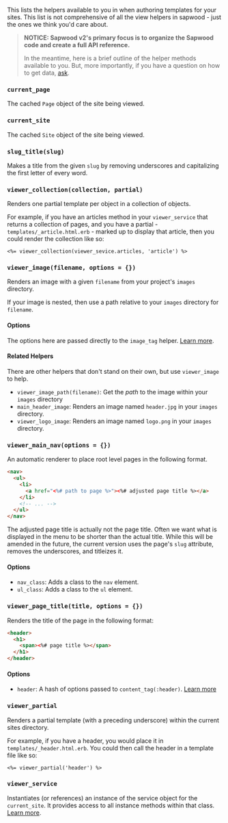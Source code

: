 This lists the helpers available to you in when authoring templates for your sites. This list is not comprehensive of all the view helpers in sapwood - just the ones we think you'd care about.

> **NOTICE: Sapwood v2's primary focus is to organize the Sapwood code and create a full API reference.**
>
> In the meantime, here is a brief outline of the helper methods available to you. But, more importantly, if you have a question on how to get data, [ask](/support).

### `current_page`

The cached `Page` object of the site being viewed.

### `current_site`

The cached `Site` object of the site being viewed.

### `slug_title(slug)`

Makes a title from the given `slug` by removing underscores and capitalizing the first letter of every word.

### `viewer_collection(collection, partial)`

Renders one partial template per object in a collection of objects.

For example, if you have an articles method in your `viewer_service` that returns a collection of pages, and you have a partial - `templates/_article.html.erb` - marked up to display that article, then you could render the collection like so:

```erb
<%= viewer_collection(viewer_sevice.articles, 'article') %>
```

### `viewer_image(filename, options = {})`

Renders an image with a given `filename` from your project's `images` directory.

If your image is nested, then use a path relative to your `images` directory for `filename`.

#### Options

The options here are passed directly to the `image_tag` helper. [Learn more](http://apidock.com/rails/ActionView/Helpers/AssetTagHelper/image_tag).

#### Related Helpers

There are other helpers that don't stand on their own, but use `viewer_image` to help.

* `viewer_image_path(filename)`: Get the *path* to the image within your `images` directory
* `main_header_image`: Renders an image named `header.jpg` in your `images` directory.
* `viewer_logo_image`: Renders an image named `logo.png` in your `images` directory.

### `viewer_main_nav(options = {})`

An automatic renderer to place root level pages in the following format.

```html
<nav>
  <ul>
    <li>
      <a href="<%# path to page %>"><%# adjusted page title %></a>
    </li>
    <!-- ... -->
  </ul>
</nav>
```

The adjusted page title is actually not the page title. Often we want what is displayed in the menu to be shorter than the actual title. While this will be amended in the future, the current version uses the page's `slug` attribute, removes the underscores, and titleizes it.

#### Options

* `nav_class`: Adds a class to the `nav` element.
* `ul_class`: Adds a class to the `ul` element.

### `viewer_page_title(title, options = {})`

Renders the title of the page in the following format:

```html
<header>
  <h1>
    <span><%# page title %></span>
  </h1>
</header>
```

#### Options

* `header`: A hash of options passed to `content_tag(:header)`. [Learn more](http://apidock.com/rails/ActionView/Helpers/TagHelper/content_tag)

### `viewer_partial`

Renders a partial template (with a preceding underscore) within the current sites directory.

For example, if you have a header, you would place it in `templates/_header.html.erb`. You could then call the header in a template file like so:

```erb
<%= viewer_partial('header') %>
```

### `viewer_service`

Instantiates (or references) an instance of the service object for the `current_site`. It provides access to all instance methods within that class. [Learn more](/docs/writing_code/the_service_object).

